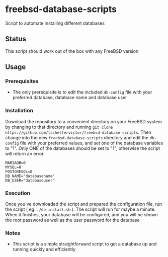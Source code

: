 # freebsd-database-scripts
Script to automate installing different databases

## Status
This script should work out of the box with any FreeBSD version

## Usage

### Prerequisites
* The only prerequisite is to edit the included `db-config` file with your preferred database, database name and database user

### Installation
Download the repository to a convenient directory on your FreeBSD system by changing to that directory and running `git clone https://github.com/tschettervictor/freebsd-database-scripts`.  Then change into the new `freebsd-database-scripts` directory and edit the `db-config` file with your preferred values, and set one of the database variables to "1". Only ONE of the databases should be set to "1", otherwise the script will return an error.
```
MARIADB=0
MYSQL=0
POSTGRESQL=0
DB_NAME="databasename"
DB_USER="databaseuser"
```

### Execution
Once you've downloaded the script and prepared the configuration file, run the script ( eg: `./db-install.sh` ). The script will run for maybe a minute. When it finishes, your database will be configured, and you will be shown the root password as well as the user password for the database

### Notes
- This script is a simple straightforward script to get a database up and running quickly and efficiently
